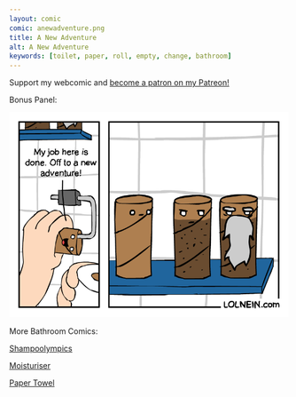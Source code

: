 ```yaml
---
layout: comic
comic: anewadventure.png
title: A New Adventure
alt: A New Adventure
keywords: [toilet, paper, roll, empty, change, bathroom]
---
```


Support my webcomic and [become a patron on my Patreon!](https://www.patreon.com/lolnein)

Bonus Panel:

![A New Adventure Bonus Panel](/images/anewadventure_bonus.png)

More Bathroom Comics:

[Shampoolympics](https://lolnein.com/2018/04/19/shampoolympics/)

[Moisturiser](https://lolnein.com/2018/01/24/moisturiser/)

[Paper Towel](https://lolnein.com/2017/04/25/papertowel/)

